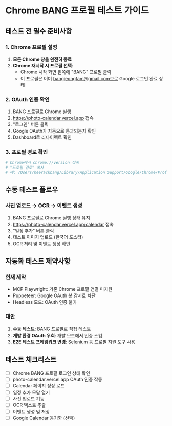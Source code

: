 # Chrome BANG 프로필 테스트 가이드

## 테스트 전 필수 준비사항

### 1. Chrome 프로필 설정
1. **모든 Chrome 창을 완전히 종료**
2. **Chrome 재시작 시 프로필 선택**:
   - Chrome 시작 화면 왼쪽에 "BANG" 프로필 클릭
   - 이 프로필은 이미 bangjeongfam@gmail.com으로 Google 로그인 완료 상태

### 2. OAuth 인증 확인
1. BANG 프로필로 Chrome 실행
2. https://photo-calendar.vercel.app 접속
3. "로그인" 버튼 클릭
4. Google OAuth가 자동으로 통과되는지 확인
5. Dashboard로 리다이렉트 확인

### 3. 프로필 경로 확인
```bash
# Chrome에서 chrome://version 접속
# "프로필 경로" 복사
# 예: /Users/heerackbang/Library/Application Support/Google/Chrome/Profile 1
```

## 수동 테스트 플로우

### 사진 업로드 → OCR → 이벤트 생성
1. BANG 프로필로 Chrome 실행 상태 유지
2. https://photo-calendar.vercel.app/calendar 접속
3. "일정 추가" 버튼 클릭
4. 테스트 이미지 업로드 (한국어 포스터)
5. OCR 처리 및 이벤트 생성 확인

## 자동화 테스트 제약사항

### 현재 제약
- MCP Playwright: 기존 Chrome 프로필 연결 미지원
- Puppeteer: Google OAuth 봇 감지로 차단
- Headless 모드: OAuth 인증 불가

### 대안
1. **수동 테스트**: BANG 프로필로 직접 테스트
2. **개발 환경 OAuth 우회**: 개발 모드에서 인증 스킵
3. **E2E 테스트 프레임워크 변경**: Selenium 등 프로필 지원 도구 사용

## 테스트 체크리스트

- [ ] Chrome BANG 프로필 로그인 상태 확인
- [ ] photo-calendar.vercel.app OAuth 인증 작동
- [ ] Calendar 페이지 정상 로드
- [ ] 일정 추가 모달 열기
- [ ] 사진 업로드 기능
- [ ] OCR 텍스트 추출
- [ ] 이벤트 생성 및 저장
- [ ] Google Calendar 동기화 (선택)